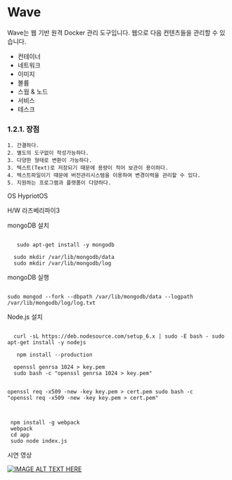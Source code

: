 # Wave

Wave는 웹 기반 원격 Docker 관리 도구입니다.
웹으로 다음 컨텐츠들을 관리할 수 있습니다.
- 컨테이너
- 네트워크
- 이미지
- 볼륨
- 스웜 & 노드
- 서비스
- 테스크

### 1.2.1. 장점
	1. 간결하다.
	2. 별도의 도구없이 작성가능하다.
	3. 다양한 형태로 변환이 가능하다.
	3. 텍스트(Text)로 저장되기 때문에 용량이 적어 보관이 용이하다.
	4. 텍스트파일이기 때문에 버전관리시스템을 이용하여 변경이력을 관리할 수 있다.
	5. 지원하는 프로그램과 플랫폼이 다양하다.
OS
HypriotOS

H/W
라즈베리파이3

mongoDB 설치

<code>
   sudo apt-get install -y mongodb
</code>

<code>
  sudo mkdir /var/lib/mongodb/data
  sudo mkdir /var/lib/mongodb/log  
</code>

mongoDB 실행

<code>
sudo mongod --fork --dbpath /var/lib/mongodb/data --logpath /var/lib/mongodb/log/log.txt
</code>


Node.js 설치

<code>
  curl -sL https://deb.nodesource.com/setup_6.x | sudo -E bash - sudo apt-get install -y nodejs
</code>

<code>
   npm install --production
</code>
<code>
  openssl genrsa 1024 > key.pem  
  sudo bash -c "openssl genrsa 1024 > key.pem"

  openssl req -x509 -new -key key.pem > cert.pem
  sudo bash -c "openssl req -x509 -new -key key.pem > cert.pem"   
</code>

<code>
 npm install -g webpack
 webpack
 cd app
 sudo node index.js
</code>

시연 영상

[![IMAGE ALT TEXT HERE](https://img.youtube.com/vi/c-Oy501Wf6A&feature=youtu.be/0.jpg)](https://www.youtube.com/watch?v=c-Oy501Wf6A&feature=youtu.be)
